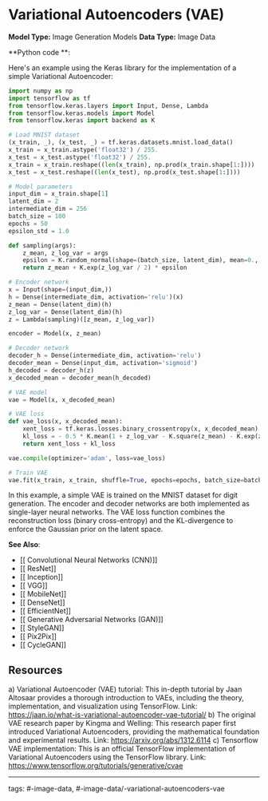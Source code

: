 #  Variational Autoencoders (VAE)
**Model Type:**  Image Generation Models
**Data Type:**  Image Data

**Python code **:


Here's an example using the Keras library for the implementation of a simple Variational Autoencoder:

```python
import numpy as np
import tensorflow as tf
from tensorflow.keras.layers import Input, Dense, Lambda
from tensorflow.keras.models import Model
from tensorflow.keras import backend as K

# Load MNIST dataset
(x_train, _), (x_test, _) = tf.keras.datasets.mnist.load_data()
x_train = x_train.astype('float32') / 255.
x_test = x_test.astype('float32') / 255.
x_train = x_train.reshape((len(x_train), np.prod(x_train.shape[1:])))
x_test = x_test.reshape((len(x_test), np.prod(x_test.shape[1:])))

# Model parameters
input_dim = x_train.shape[1]
latent_dim = 2
intermediate_dim = 256
batch_size = 100
epochs = 50
epsilon_std = 1.0

def sampling(args):
    z_mean, z_log_var = args
    epsilon = K.random_normal(shape=(batch_size, latent_dim), mean=0., stddev=epsilon_std)
    return z_mean + K.exp(z_log_var / 2) * epsilon

# Encoder network
x = Input(shape=(input_dim,))
h = Dense(intermediate_dim, activation='relu')(x)
z_mean = Dense(latent_dim)(h)
z_log_var = Dense(latent_dim)(h)
z = Lambda(sampling)([z_mean, z_log_var])

encoder = Model(x, z_mean)

# Decoder network
decoder_h = Dense(intermediate_dim, activation='relu')
decoder_mean = Dense(input_dim, activation='sigmoid')
h_decoded = decoder_h(z)
x_decoded_mean = decoder_mean(h_decoded)

# VAE model
vae = Model(x, x_decoded_mean)

# VAE loss
def vae_loss(x, x_decoded_mean):
    xent_loss = tf.keras.losses.binary_crossentropy(x, x_decoded_mean)
    kl_loss = - 0.5 * K.mean(1 + z_log_var - K.square(z_mean) - K.exp(z_log_var), axis=-1)
    return xent_loss + kl_loss

vae.compile(optimizer='adam', loss=vae_loss)

# Train VAE
vae.fit(x_train, x_train, shuffle=True, epochs=epochs, batch_size=batch_size, validation_data=(x_test, x_test))
```

In this example, a simple VAE is trained on the MNIST dataset for digit generation. The encoder and decoder networks are both implemented as single-layer neural networks. The VAE loss function combines the reconstruction loss (binary cross-entropy) and the KL-divergence to enforce the Gaussian prior on the latent space.


**See Also**:

- [[ Convolutional Neural Networks (CNN)]]
- [[ ResNet]]
- [[ Inception]]
- [[ VGG]]
- [[ MobileNet]]
- [[ DenseNet]]
- [[ EfficientNet]]
- [[ Generative Adversarial Networks (GAN)]]
- [[ StyleGAN]]
- [[ Pix2Pix]]
- [[ CycleGAN]]
## Resources

a) Variational Autoencoder (VAE) tutorial: This in-depth tutorial by Jaan Altosaar provides a thorough introduction to VAEs, including the theory, implementation, and visualization using TensorFlow.
Link: https://jaan.io/what-is-variational-autoencoder-vae-tutorial/
b) The original VAE research paper by Kingma and Welling: This research paper first introduced Variational Autoencoders, providing the mathematical foundation and experimental results.
Link: https://arxiv.org/abs/1312.6114
c) Tensorflow VAE implementation: This is an official TensorFlow implementation of Variational Autoencoders using the TensorFlow library.
Link: https://www.tensorflow.org/tutorials/generative/cvae


---
tags: #-image-data, #-image-data/-variational-autoencoders-vae
